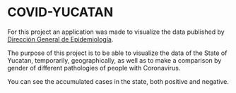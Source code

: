 # COVID-YUCATAN
<p>
  For this project an application was made to visualize the data published by <a href = 'https://www.gob.mx/salud/documentos/datos-abiertos-152127'>Dirección General de Epidemiología</a>.
</p>

The purpose of this project is to be able to visualize the data of the State of Yucatan, temporarily, geographically, as well as to make a comparison by gender of different pathologies of people with Coronavirus.


<p>
  You can see the accumulated cases in the state, both positive and negative.
  <img href = 'https://github.com/Luisbaduy97/COVID-YUCATAN/blob/master/acumulado.png'>
</p>

<p>
  
</p>

<p>
  
</p>
